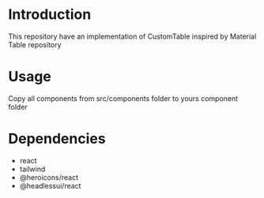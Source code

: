 # Introduction

This repository have an implementation of CustomTable inspired by Material Table repository

# Usage

Copy all components from src/components folder to yours component folder

# Dependencies

 - react
 - tailwind
 - @heroicons/react
 - @headlessui/react